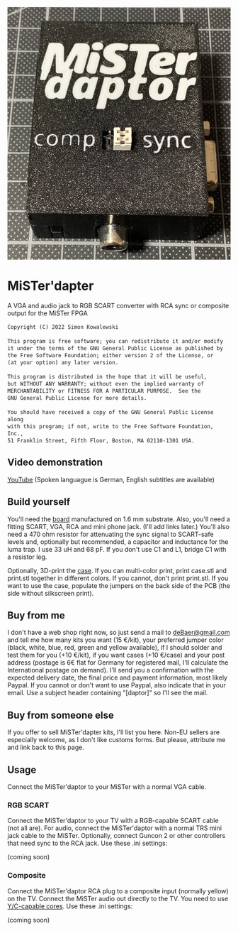 ![MiSTer'daptor in case](IMG_3061.jpeg)

# MiSTer'dapter
A VGA and audio jack to RGB SCART converter with RCA sync or composite output for the MiSTer FPGA

    Copyright (C) 2022 Simon Kowalewski

    This program is free software; you can redistribute it and/or modify
    it under the terms of the GNU General Public License as published by
    the Free Software Foundation; either version 2 of the License, or
    (at your option) any later version.

    This program is distributed in the hope that it will be useful,
    but WITHOUT ANY WARRANTY; without even the implied warranty of
    MERCHANTABILITY or FITNESS FOR A PARTICULAR PURPOSE.  See the
    GNU General Public License for more details.

    You should have received a copy of the GNU General Public License along
    with this program; if not, write to the Free Software Foundation, Inc.,
    51 Franklin Street, Fifth Floor, Boston, MA 02110-1301 USA.

## Video demonstration
[YouTube](https://youtu.be/DpnR34e562k) (Spoken languague is German, English subtitles are available)
	
## Build yourself
You'll need the [board](board) manufactured on 1.6 mm substrate. Also, you'll need a fitting SCART, VGA, RCA and mini phone jack. (I'll add links later.) You'll also need a 470 ohm resistor for attenuating the sync signal to SCART-safe levels and, optionally but recommended, a capacitor and inductance for the luma trap. I use 33 uH and 68 pF. If you don't use C1 and L1, bridge C1 with a resistor leg.

Optionally, 3D-print the [case](case). If you can multi-color print, print case.stl and print.stl together in different colors. If you cannot, don't print print.stl. If you want to use the case, populate the jumpers on the back side of the PCB (the side without silkscreen print).

## Buy from me
I don't have a web shop right now, so just send a mail to deBaer@gmail.com and tell me how many kits you want (15 €/kit), your preferred jumper color (black, white, blue, red, green and yellow available), if I should solder and test them for you (+10 €/kit), if you want cases (+10 €/case) and your post address (postage is 6€ flat for Germany for registered mail, I'll calculate the International postage on demand). I'll send you a confirmation with the expected delivery date, the final price and payment information, most likely Paypal. If you cannot or don't want to use Paypal, also indicate that in your email. Use a subject header containing "[daptor]" so I'll see the mail.

## Buy from someone else
If you offer to sell MiSTer'dapter kits, I'll list you here. Non-EU sellers are especially welcome, as I don't like customs forms. But please, attribute me and link back to this page.

## Usage
Connect the MiSTer'daptor to your MiSTer with a normal VGA cable.

### RGB SCART
Connect the MiSTer'daptor to your TV with a RGB-capable SCART cable (not all are). For audio, connect the MiSTer'daptor with a normal TRS mini jack cable to the MiSTer. Optionally, connect Guncon 2 or other controllers that need sync to the RCA jack. Use these .ini settings:

(coming soon)

### Composite
Connect the MiSTer'daptor RCA plug to a composite input (normally yellow) on the TV. Connect the MiSTer audio out directly to the TV. You need to use [Y/C-capable cores](https://github.com/MikeS11/MiSTerFPGA_YC_Encoder). Use these .ini settings:

(coming soon)